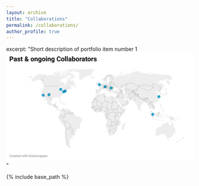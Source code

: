 ```yaml
---
layout: archive
title: "Collaborations"
permalink: /collaborations/
author_profile: true
---
```


excerpt: "Short description of portfolio item number 1<br/><img src='/images/collaborators.png'>"

{% include base_path %}

